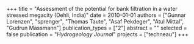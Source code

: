 +++
title = "Assessment of the potential for bank filtration in a water stressed megacity (Dehli, India)"
date = 2010-01-01
authors = ["Gunnar Lorenzen", "sprenger", "Thomas Taute", "Asaf Pekdeger", "Atul Mittal", "Gudrun Massmann"]
publication_types = ["2"]
abstract = ""
selected = false
publication = "*Hydrogeology Journal*"
projects = ["techneau"]
+++

